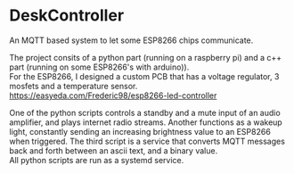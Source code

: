 # DeskController

An MQTT based system to let some ESP8266 chips communicate.

The project consits of a python part (running on a raspberry pi) and a c++ part (running on some ESP8266's with arduino)).  
For the ESP8266, I designed a custom PCB that has a voltage regulator, 3 mosfets and a temperature sensor.  
https://easyeda.com/Frederic98/esp8266-led-controller

One of the python scripts controls a standby and a mute input of an audio amplifier, and plays internet radio streams. Another functions as a wakeup light, constantly sending an increasing brightness value to an ESP8266 when triggered. The third script is a service that converts MQTT messages back and forth between an ascii text, and a binary value.  
All python scripts are run as a systemd service.
